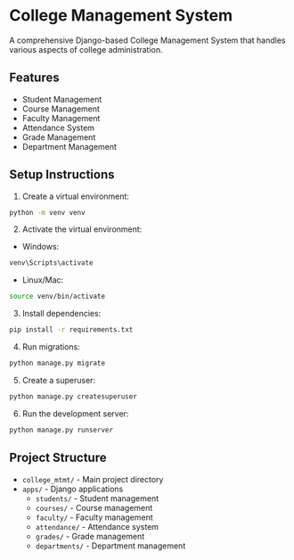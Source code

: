 # College Management System

A comprehensive Django-based College Management System that handles various aspects of college administration.

## Features

- Student Management
- Course Management
- Faculty Management
- Attendance System
- Grade Management
- Department Management

## Setup Instructions

1. Create a virtual environment:
```bash
python -m venv venv
```

2. Activate the virtual environment:
- Windows:
```bash
venv\Scripts\activate
```
- Linux/Mac:
```bash
source venv/bin/activate
```

3. Install dependencies:
```bash
pip install -r requirements.txt
```

4. Run migrations:
```bash
python manage.py migrate
```

5. Create a superuser:
```bash
python manage.py createsuperuser
```

6. Run the development server:
```bash
python manage.py runserver
```

## Project Structure

- `college_mtmt/` - Main project directory
- `apps/` - Django applications
  - `students/` - Student management
  - `courses/` - Course management
  - `faculty/` - Faculty management
  - `attendance/` - Attendance system
  - `grades/` - Grade management
  - `departments/` - Department management 